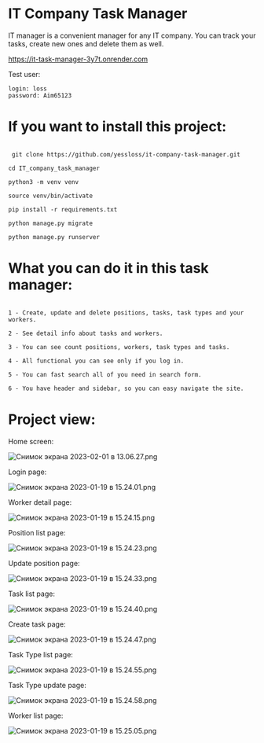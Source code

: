 # IT Company Task Manager
IT manager is a convenient manager for any IT company. You can track your tasks, create new ones and delete them as well.

https://it-task-manager-3y7t.onrender.com

Test user:
```
login: loss
password: Aim65123
```

# If you want to install this project:

```

 git clone https://github.com/yessloss/it-company-task-manager.git

cd IT_company_task_manager

python3 -m venv venv

source venv/bin/activate

pip install -r requirements.txt

python manage.py migrate

python manage.py runserver

```

# What you can do it in this task manager:
```

1 - Create, update and delete positions, tasks, task types and your workers.

2 - See detail info about tasks and workers.

3 - You can see count positions, workers, task types and tasks.

4 - All functional you can see only if you log in.

5 - You can fast search all of you need in search form.

6 - You have header and sidebar, so you can easy navigate the site.

```

# Project view:
Home screen:

![Снимок экрана 2023-02-01 в 13.06.27.png](screenshots%2F%D0%A1%D0%BD%D0%B8%D0%BC%D0%BE%D0%BA%20%D1%8D%D0%BA%D1%80%D0%B0%D0%BD%D0%B0%202023-02-01%20%D0%B2%2013.06.27.png)

Login page:

![Снимок экрана 2023-01-19 в 15.24.01.png](%D0%A1%D0%BD%D0%B8%D0%BC%D0%BE%D0%BA%20%D1%8D%D0%BA%D1%80%D0%B0%D0%BD%D0%B0%202023-01-19%20%D0%B2%2015.24.01.png)

Worker detail page:

![Снимок экрана 2023-01-19 в 15.24.15.png](%D0%A1%D0%BD%D0%B8%D0%BC%D0%BE%D0%BA%20%D1%8D%D0%BA%D1%80%D0%B0%D0%BD%D0%B0%202023-01-19%20%D0%B2%2015.24.15.png)

Position list page:

![Снимок экрана 2023-01-19 в 15.24.23.png](%D0%A1%D0%BD%D0%B8%D0%BC%D0%BE%D0%BA%20%D1%8D%D0%BA%D1%80%D0%B0%D0%BD%D0%B0%202023-01-19%20%D0%B2%2015.24.23.png)

Update position page:

![Снимок экрана 2023-01-19 в 15.24.33.png](%D0%A1%D0%BD%D0%B8%D0%BC%D0%BE%D0%BA%20%D1%8D%D0%BA%D1%80%D0%B0%D0%BD%D0%B0%202023-01-19%20%D0%B2%2015.24.33.png)

Task list page:

![Снимок экрана 2023-01-19 в 15.24.40.png](%D0%A1%D0%BD%D0%B8%D0%BC%D0%BE%D0%BA%20%D1%8D%D0%BA%D1%80%D0%B0%D0%BD%D0%B0%202023-01-19%20%D0%B2%2015.24.40.png)

Create task page:

![Снимок экрана 2023-01-19 в 15.24.47.png](%D0%A1%D0%BD%D0%B8%D0%BC%D0%BE%D0%BA%20%D1%8D%D0%BA%D1%80%D0%B0%D0%BD%D0%B0%202023-01-19%20%D0%B2%2015.24.47.png)

Task Type list page:

![Снимок экрана 2023-01-19 в 15.24.55.png](%D0%A1%D0%BD%D0%B8%D0%BC%D0%BE%D0%BA%20%D1%8D%D0%BA%D1%80%D0%B0%D0%BD%D0%B0%202023-01-19%20%D0%B2%2015.24.55.png)

Task Type update page:

![Снимок экрана 2023-01-19 в 15.24.58.png](%D0%A1%D0%BD%D0%B8%D0%BC%D0%BE%D0%BA%20%D1%8D%D0%BA%D1%80%D0%B0%D0%BD%D0%B0%202023-01-19%20%D0%B2%2015.24.58.png)

Worker list page:

![Снимок экрана 2023-01-19 в 15.25.05.png](%D0%A1%D0%BD%D0%B8%D0%BC%D0%BE%D0%BA%20%D1%8D%D0%BA%D1%80%D0%B0%D0%BD%D0%B0%202023-01-19%20%D0%B2%2015.25.05.png)
